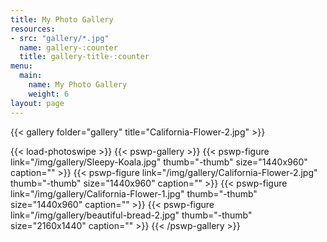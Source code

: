 ```yaml
---
title: My Photo Gallery
resources:
- src: "gallery/*.jpg"
  name: gallery-:counter
  title: gallery-title-:counter
menu:
  main:
    name: My Photo Gallery
    weight: 6
layout: page
---
```

{{< gallery folder="gallery" title="California-Flower-2.jpg" >}}

{{< load-photoswipe >}}
{{< pswp-gallery >}}
  {{< pswp-figure link="/img/gallery/Sleepy-Koala.jpg" thumb="-thumb"
                  size="1440x960"
                  caption="" >}}
  {{< pswp-figure link="/img/gallery/California-Flower-2.jpg" thumb="-thumb"
                  size="1440x960"
                  caption="" >}}
  {{< pswp-figure link="/img/gallery/California-Flower-1.jpg" thumb="-thumb"
                  size="1440x960"
                  caption="" >}}
  {{< pswp-figure link="/img/gallery/beautiful-bread-2.jpg" thumb="-thumb"
                  size="2160x1440"
                  caption="" >}}
{{< /pswp-gallery >}}
